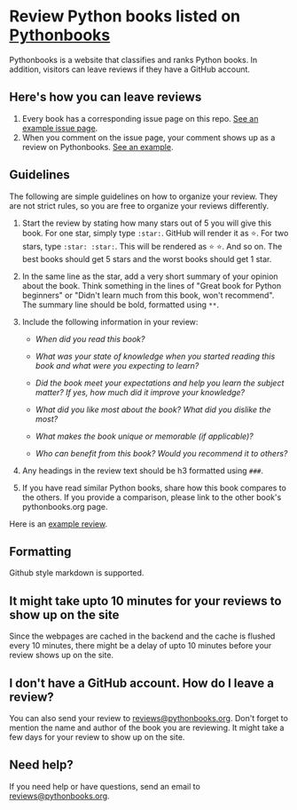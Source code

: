 # Review Python books listed on [Pythonbooks](http://pythonbooks.org)

Pythonbooks is a website that classifies and ranks Python books. In addition, visitors can leave reviews if they have 
a GitHub account.

## Here's how you can leave reviews

1. Every book has a corresponding issue page on this repo. [See an example issue page](https://github.com/gutfeeling/pythonbooks_reviews/issues/5).
2. When you comment on the issue page, your comment shows up as a review on Pythonbooks. [See an example](https://pythonbooks.org/python-crash-course-a-hands-on-project-based-introduction-to-programming/#review-row).

## Guidelines

The following are simple guidelines on how to organize your review. They are not strict rules, so you are free to organize your 
reviews differently. 

1. Start the review by stating how many stars out of 5 you will give this book. For one star, simply type `:star:`. GitHub 
will render it as :star:. For two stars, type `:star: :star:`. This will be rendered as :star: :star:. And so on. The best 
books should get 5 stars and the worst books should get 1 star.

2. In the same line as the star, add a very short summary of your opinion about the book. Think something in the lines of "Great book for Python beginners" or "Didn't learn much from this book, won't recommend". The summary line should be bold, formatted using `**`.

3. Include the following information in your review:
    
   - *When did you read this book?*
   
   - *What was your state of knowledge when you started reading this book and what were you expecting to learn?*

   - *Did the book meet your expectations and help you learn the subject matter? If yes, how much did it improve your 
     knowledge?*

   - *What did you like most about the book? What did you dislike the most?*
   
   - *What makes the book unique or memorable (if applicable)?*
   
   - *Who can benefit from this book? Would you recommend it to others?*
   
4. Any headings in the review text should be h3 formatted using `###`. 

5. If you have read similar Python books, share how this book compares to the others. If you provide a comparison, please link to the other book's pythonbooks.org page.

Here is an [example review](https://github.com/gutfeeling/pythonbooks_reviews/issues/5#issuecomment-315513544).

## Formatting 

Github style markdown is supported. 

## It might take upto 10 minutes for your reviews to show up on the site

Since the webpages are cached in the backend and the cache is flushed every 10 minutes, there might be a delay of upto 
10 minutes before your review shows up on the site.

## I don't have a GitHub account. How do I leave a review?

You can also send your review to reviews@pythonbooks.org. Don't forget to mention the name and author of the book you are 
reviewing. It might take a few days for your review to show up on the site. 

## Need help?

If you need help or have questions, send an email to reviews@pythonbooks.org. 
